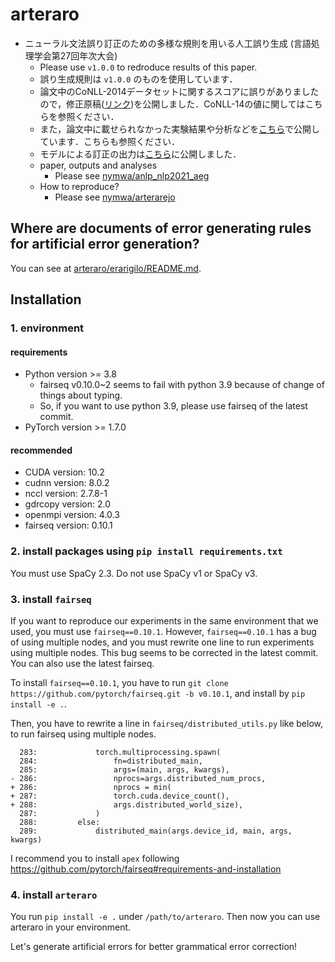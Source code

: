 # arteraro

- ニューラル文法誤り訂正のための多様な規則を用いる人工誤り生成 (言語処理学会第27回年次大会)
	- Please use `v1.0.0` to redroduce results of this paper.
	- 誤り生成規則は `v1.0.0` のものを使用しています．
	- 論文中のCoNLL-2014データセットに関するスコアに誤りがありましたので，修正原稿([リンク](https://github.com/nymwa/anlp_nlp2021_aeg/blob/main/nlp2021.pdf))を公開しました．CoNLL-14の値に関してはこちらを参照ください．
	- また，論文中に載せられなかった実験結果や分析などを[こちら](https://github.com/nymwa/anlp_nlp2021_aeg/blob/main/analysis.pdf)で公開しています．こちらも参照ください．
	- モデルによる訂正の出力は[こちら](https://github.com/nymwa/anlp_nlp2021_aeg/tree/main/outputs)に公開しました．
	- paper, outputs and analyses
		- Please see [nymwa/anlp_nlp2021_aeg](https://github.com/nymwa/anlp_nlp2021_aeg)
	- How to reproduce?
		- Please see [nymwa/arterarejo](https://github.com/nymwa/arterarejo)

## Where are documents of error generating rules for artificial error generation?

You can see at [arteraro/erarigilo/README.md](https://github.com/nymwa/arteraro/tree/main/arteraro/erarigilo).

## Installation

### 1. environment

#### requirements
- Python version >= 3.8
	- fairseq v0.10.0~2 seems to fail with python 3.9 because of change of things about typing.
	- So, if you want to use python 3.9, please use fairseq of the latest commit.
- PyTorch version >= 1.7.0

#### recommended
- CUDA version: 10.2
- cudnn version: 8.0.2
- nccl version: 2.7.8-1
- gdrcopy version: 2.0
- openmpi version: 4.0.3
- fairseq version: 0.10.1

### 2. install packages using `pip install requirements.txt`

You must use SpaCy 2.3. Do not use SpaCy v1 or SpaCy v3.

### 3. install `fairseq`

If you want to reproduce our experiments in the same environment that we used, you must use `fairseq==0.10.1`.
However, `fairseq==0.10.1` has a bug of using multiple nodes, and you must rewrite one line to run experiments using multiple nodes.
This bug seems to be corrected in the latest commit. You can also use the latest fairseq.

To install `fairseq==0.10.1`, you have to run `git clone https://github.com/pytorch/fairseq.git -b v0.10.1`, and install by `pip install -e .`.

Then, you have to rewrite a line in `fairseq/distributed_utils.py` like below, to run fairseq using multiple nodes.

```
  283:             torch.multiprocessing.spawn(
  284:                 fn=distributed_main,
  285:                 args=(main, args, kwargs),
- 286:                 nprocs=args.distributed_num_procs,
+ 286:                 nprocs = min(
+ 287:                 torch.cuda.device_count(),
+ 288:                 args.distributed_world_size),
  287:             )
  288:         else:
  289:             distributed_main(args.device_id, main, args, kwargs)
```

I recommend you to install `apex` following https://github.com/pytorch/fairseq#requirements-and-installation

### 4. install `arteraro`

You run `pip install -e .` under `/path/to/arteraro`. Then now you can use arteraro in your environment.

Let's generate artificial errors for better grammatical error correction!


